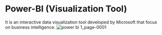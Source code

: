 # Power-BI (Visualization Tool) 
It is an interactive data visualization tool developed by Microsoft that focus on business intelligence. 
![power bi 1_page-0001](https://user-images.githubusercontent.com/90690744/184548227-0319440b-4a98-466f-a64c-f4539db63cf7.jpg)
